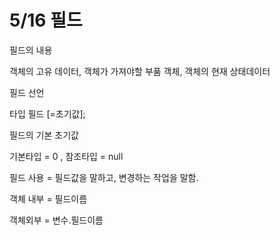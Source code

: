 # 5/16 필드

필드의 내용

객체의 고유 데이터, 객체가 가져야할 부품 객체, 객체의 현재 상태데이터

필드 선언

타입 필드 [=초기값];

필드의 기본 초기값

기본타입 = 0 ,  참조타입 = null

필드 사용 = 필드값을 말하고, 변경하는 작업을 말함.

객체 내부 = 필드이름

객체외부 = 변수.필드이름

